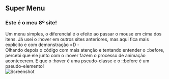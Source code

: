 ## Super Menu
### Este é o meu 8º site!
Um menu simples, o diferencial é o efeito ao passar o mouse em cima dos itens.
Já usei o :hover em outros sites anteriores, mas aqui fica mais explícito e com demonstração =D
-<br>
Olhando depois o código com mais atenção e tentando entender o ::before, percebi que ele junto com o :hover fazem o processo de animação acontecerem. E que o :hover é uma pseudo-classe e o ::before é um pseudo-elemento!
<br>
![Screenshot](https://i.imgur.com/MKgQVWb.gif)